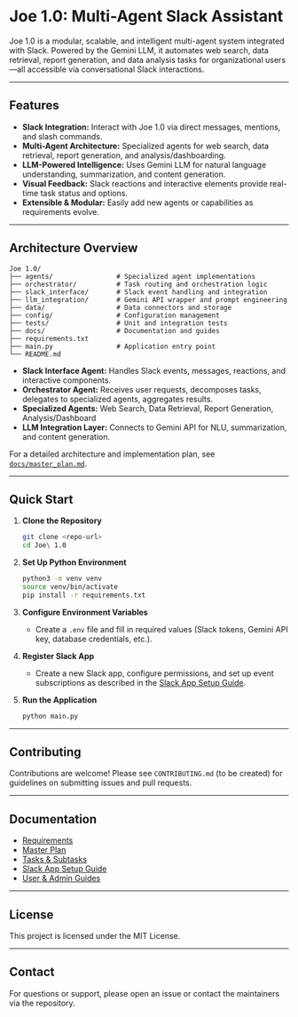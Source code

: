 # Joe 1.0: Multi-Agent Slack Assistant

Joe 1.0 is a modular, scalable, and intelligent multi-agent system integrated with Slack. Powered by the Gemini LLM, it automates web search, data retrieval, report generation, and data analysis tasks for organizational users—all accessible via conversational Slack interactions.

---

## Features

- **Slack Integration:** Interact with Joe 1.0 via direct messages, mentions, and slash commands.
- **Multi-Agent Architecture:** Specialized agents for web search, data retrieval, report generation, and analysis/dashboarding.
- **LLM-Powered Intelligence:** Uses Gemini LLM for natural language understanding, summarization, and content generation.
- **Visual Feedback:** Slack reactions and interactive elements provide real-time task status and options.
- **Extensible & Modular:** Easily add new agents or capabilities as requirements evolve.

---

## Architecture Overview

```
Joe 1.0/
├── agents/                # Specialized agent implementations
├── orchestrator/          # Task routing and orchestration logic
├── slack_interface/       # Slack event handling and integration
├── llm_integration/       # Gemini API wrapper and prompt engineering
├── data/                  # Data connectors and storage
├── config/                # Configuration management
├── tests/                 # Unit and integration tests
├── docs/                  # Documentation and guides
├── requirements.txt
├── main.py                # Application entry point
└── README.md
```

- **Slack Interface Agent:** Handles Slack events, messages, reactions, and interactive components.
- **Orchestrator Agent:** Receives user requests, decomposes tasks, delegates to specialized agents, aggregates results.
- **Specialized Agents:** Web Search, Data Retrieval, Report Generation, Analysis/Dashboard
- **LLM Integration Layer:** Connects to Gemini API for NLU, summarization, and content generation.

For a detailed architecture and implementation plan, see [`docs/master_plan.md`](docs/master_plan.md).

---

## Quick Start

1. **Clone the Repository**
   ```sh
   git clone <repo-url>
   cd Joe\ 1.0
   ```

2. **Set Up Python Environment**
   ```sh
   python3 -m venv venv
   source venv/bin/activate
   pip install -r requirements.txt
   ```

3. **Configure Environment Variables**
   - Create a `.env` file and fill in required values (Slack tokens, Gemini API key, database credentials, etc.).

4. **Register Slack App**
   - Create a new Slack app, configure permissions, and set up event subscriptions as described in the [Slack App Setup Guide](docs/slack_app_setup_guide.md).

5. **Run the Application**
   ```sh
   python main.py
   ```

---

## Contributing

Contributions are welcome! Please see `CONTRIBUTING.md` (to be created) for guidelines on submitting issues and pull requests.

---

## Documentation

- [Requirements](docs/requirements.md)
- [Master Plan](docs/master_plan.md)
- [Tasks & Subtasks](docs/tasks_&_subtasks.md)
- [Slack App Setup Guide](docs/slack_app_setup_guide.md)
- [User & Admin Guides](docs/)

---

## License

This project is licensed under the MIT License.

---

## Contact

For questions or support, please open an issue or contact the maintainers via the repository. 